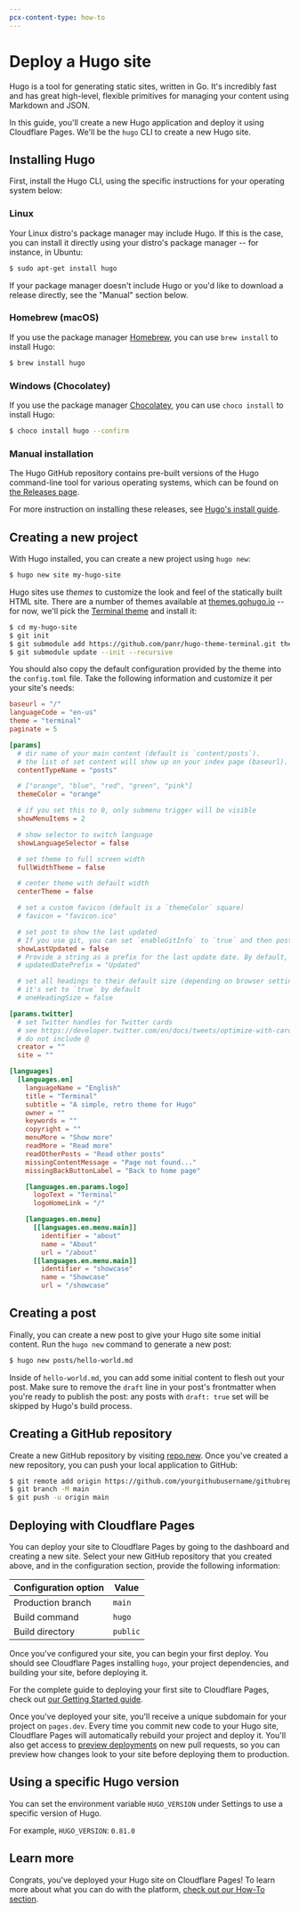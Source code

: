 ```yaml
---
pcx-content-type: how-to
---
```


# Deploy a Hugo site

Hugo is a tool for generating static sites, written in Go. It's incredibly fast and has great high-level, flexible primitives for managing your content using Markdown and JSON.

In this guide, you'll create a new Hugo application and deploy it using Cloudflare Pages. We'll be the `hugo` CLI to create a new Hugo site.

## Installing Hugo

First, install the Hugo CLI, using the specific instructions for your operating system below:

### Linux

Your Linux distro's package manager may include Hugo. If this is the case, you can install it directly using your distro's package manager -- for instance, in Ubuntu:

```sh
$ sudo apt-get install hugo
```

If your package manager doesn't include Hugo or you'd like to download a release directly, see the "Manual" section below.

### Homebrew (macOS)

If you use the package manager [Homebrew](https://brew.sh), you can use `brew install` to install Hugo:

```sh
$ brew install hugo
```

### Windows (Chocolatey)

If you use the package manager [Chocolatey](https://chocolatey.org/), you can use `choco install` to install Hugo:

```sh
$ choco install hugo --confirm
```

### Manual installation

The Hugo GitHub repository contains pre-built versions of the Hugo command-line tool for various operating systems, which can be found on [the Releases page](https://github.com/gohugoio/hugo/releases).

For more instruction on installing these releases, see [Hugo's install guide](https://gohugo.io/getting-started/installing/).

## Creating a new project

With Hugo installed, you can create a new project using `hugo new`:

```sh
$ hugo new site my-hugo-site
```

Hugo sites use _themes_ to customize the look and feel of the statically built HTML site. There are a number of themes available at [themes.gohugo.io](https://themes.gohugo.io) -- for now, we'll pick the [Terminal theme](https://themes.gohugo.io/hugo-theme-terminal/) and install it:

```sh
$ cd my-hugo-site
$ git init
$ git submodule add https://github.com/panr/hugo-theme-terminal.git themes/terminal
$ git submodule update --init --recursive
```

You should also copy the default configuration provided by the theme into the `config.toml` file. Take the following information and customize it per your site's needs:

```toml
baseurl = "/"
languageCode = "en-us"
theme = "terminal"
paginate = 5

[params]
  # dir name of your main content (default is `content/posts`).
  # the list of set content will show up on your index page (baseurl).
  contentTypeName = "posts"

  # ["orange", "blue", "red", "green", "pink"]
  themeColor = "orange"

  # if you set this to 0, only submenu trigger will be visible
  showMenuItems = 2

  # show selector to switch language
  showLanguageSelector = false

  # set theme to full screen width
  fullWidthTheme = false

  # center theme with default width
  centerTheme = false

  # set a custom favicon (default is a `themeColor` square)
  # favicon = "favicon.ico"

  # set post to show the last updated
  # If you use git, you can set `enableGitInfo` to `true` and then post will automatically get the last updated
  showLastUpdated = false
  # Provide a string as a prefix for the last update date. By default, it looks like this: 2020-xx-xx [Updated: 2020-xx-xx] :: Author
  # updatedDatePrefix = "Updated"

  # set all headings to their default size (depending on browser settings)
  # it's set to `true` by default
  # oneHeadingSize = false

[params.twitter]
  # set Twitter handles for Twitter cards
  # see https://developer.twitter.com/en/docs/tweets/optimize-with-cards/guides/getting-started#card-and-content-attribution
  # do not include @
  creator = ""
  site = ""

[languages]
  [languages.en]
    languageName = "English"
    title = "Terminal"
    subtitle = "A simple, retro theme for Hugo"
    owner = ""
    keywords = ""
    copyright = ""
    menuMore = "Show more"
    readMore = "Read more"
    readOtherPosts = "Read other posts"
    missingContentMessage = "Page not found..."
    missingBackButtonLabel = "Back to home page"

    [languages.en.params.logo]
      logoText = "Terminal"
      logoHomeLink = "/"

    [languages.en.menu]
      [[languages.en.menu.main]]
        identifier = "about"
        name = "About"
        url = "/about"
      [[languages.en.menu.main]]
        identifier = "showcase"
        name = "Showcase"
        url = "/showcase"
```

## Creating a post

Finally, you can create a new post to give your Hugo site some initial content. Run the `hugo new` command to generate a new post:

```sh
$ hugo new posts/hello-world.md
```

Inside of `hello-world.md`, you can add some initial content to flesh out your post. Make sure to remove the `draft` line in your post's frontmatter when you're ready to publish the post: any posts with `draft: true` set will be skipped by Hugo's build process.

## Creating a GitHub repository

Create a new GitHub repository by visiting [repo.new](https://repo.new). Once you've created a new repository, you can push your local application to GitHub:

```sh
$ git remote add origin https://github.com/yourgithubusername/githubrepo
$ git branch -M main
$ git push -u origin main
```

## Deploying with Cloudflare Pages

You can deploy your site to Cloudflare Pages by going to the dashboard and creating a new site. Select your new GitHub repository that you created above, and in the configuration section, provide the following information:

<TableLayout>

| Configuration option | Value    |
| -------------------- | -------- |
| Production branch    | `main`   |
| Build command        | `hugo`   |
| Build directory      | `public` |

</TableLayout>

Once you've configured your site, you can begin your first deploy. You should see Cloudflare Pages installing `hugo`, your project dependencies, and building your site, before deploying it.

<Aside type="note">

For the complete guide to deploying your first site to Cloudflare Pages, check out [our Getting Started guide](/getting-started).

</Aside>

Once you've deployed your site, you'll receive a unique subdomain for your project on `pages.dev`. Every time you commit new code to your Hugo site, Cloudflare Pages will automatically rebuild your project and deploy it. You'll also get access to [preview deployments](/platform/preview-deployments) on new pull requests, so you can preview how changes look to your site before deploying them to production.

## Using a specific Hugo version

You can set the environment variable `HUGO_VERSION` under Settings to use a specific version of Hugo.

For example, `HUGO_VERSION`: `0.81.0`

## Learn more

Congrats, you've deployed your Hugo site on Cloudflare Pages! To learn more about what you can do with the platform, [check out our How-To section](/how-to).
